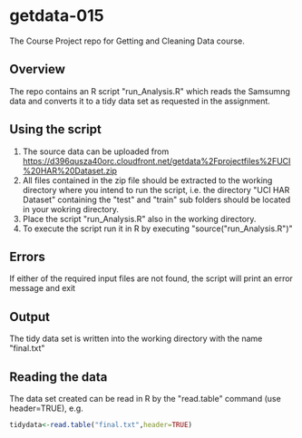 # getdata-015
The Course Project repo for Getting and Cleaning Data course.
## Overview
The repo contains an R script "run_Analysis.R" which reads the Samsumng data and converts it to 
a tidy data set as requested in the assignment.
## Using the script
1. The source data can be uploaded from 
https://d396qusza40orc.cloudfront.net/getdata%2Fprojectfiles%2FUCI%20HAR%20Dataset.zip
2. All files contained in the zip file should be extracted to the working directory
where you intend to run the script, i.e. the directory "UCI HAR Dataset" containing the "test"
and "train" sub folders should be located in your wokring directory.
3. Place the script "run_Analysis.R" also in the working directory.
4. To execute the script run it in R by executing "source("run_Analysis.R")" 

## Errors
If either of the required input files are not found, the script will print an error message and exit

## Output
The tidy data set is written into the working directory with the name "final.txt"

## Reading the data
The data set created can be read in R by the "read.table" command (use header=TRUE), e.g.
```R
tidydata<-read.table("final.txt",header=TRUE)
```